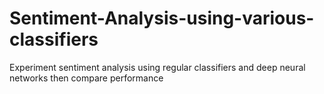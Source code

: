 # Sentiment-Analysis-using-various-classifiers
Experiment sentiment analysis using regular classifiers and deep neural networks then compare performance
